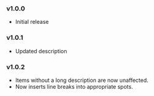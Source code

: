 ### v1.0.0
* Initial release

### v1.0.1
* Updated description

### v1.0.2
* Items without a long description are now unaffected.
* Now inserts line breaks into appropriate spots.